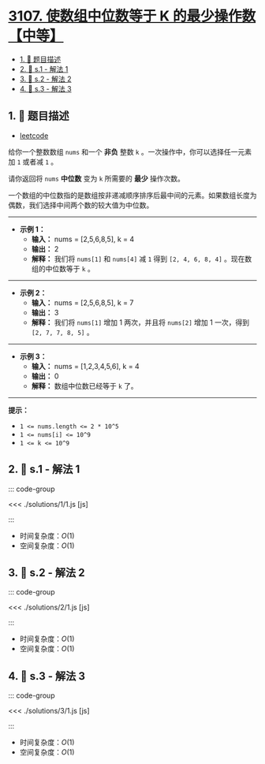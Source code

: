 # [3107. 使数组中位数等于 K 的最少操作数【中等】](https://github.com/tnotesjs/TNotes.leetcode/tree/main/notes/3107.%20%E4%BD%BF%E6%95%B0%E7%BB%84%E4%B8%AD%E4%BD%8D%E6%95%B0%E7%AD%89%E4%BA%8E%20K%20%E7%9A%84%E6%9C%80%E5%B0%91%E6%93%8D%E4%BD%9C%E6%95%B0%E3%80%90%E4%B8%AD%E7%AD%89%E3%80%91)

<!-- region:toc -->

- [1. 📝 题目描述](#1--题目描述)
- [2. 🎯 s.1 - 解法 1](#2--s1---解法-1)
- [3. 🎯 s.2 - 解法 2](#3--s2---解法-2)
- [4. 🎯 s.3 - 解法 3](#4--s3---解法-3)

<!-- endregion:toc -->

## 1. 📝 题目描述

- [leetcode](https://leetcode.cn/problems/minimum-operations-to-make-median-of-array-equal-to-k/)

给你一个整数数组 `nums` 和一个 **非负** 整数 `k` 。一次操作中，你可以选择任一元素 加 `1` 或者减 `1` 。

请你返回将 `nums` **中位数** 变为 `k` 所需要的 **最少** 操作次数。

一个数组的中位数指的是数组按非递减顺序排序后最中间的元素。如果数组长度为偶数，我们选择中间两个数的较大值为中位数。

---

- **示例 1：**
  - **输入：** nums = [2,5,6,8,5], k = 4
  - **输出：** 2
  - **解释：** 我们将 `nums[1]` 和 `nums[4]` 减 `1` 得到 `[2, 4, 6, 8, 4]` 。现在数组的中位数等于 `k` 。

---

- **示例 2：**
  - **输入：** nums = [2,5,6,8,5], k = 7
  - **输出：** 3
  - **解释：** 我们将 `nums[1]` 增加 1 两次，并且将 `nums[2]` 增加 1 一次，得到 `[2, 7, 7, 8, 5]` 。

---

- **示例 3：**
  - **输入：** nums = [1,2,3,4,5,6], k = 4
  - **输出：** 0
  - **解释：** 数组中位数已经等于 `k` 了。

---

**提示：**

- `1 <= nums.length <= 2 * 10^5`
- `1 <= nums[i] <= 10^9`
- `1 <= k <= 10^9`

## 2. 🎯 s.1 - 解法 1

::: code-group

<<< ./solutions/1/1.js [js]

:::

- 时间复杂度：$O(1)$
- 空间复杂度：$O(1)$

## 3. 🎯 s.2 - 解法 2

::: code-group

<<< ./solutions/2/1.js [js]

:::

- 时间复杂度：$O(1)$
- 空间复杂度：$O(1)$

## 4. 🎯 s.3 - 解法 3

::: code-group

<<< ./solutions/3/1.js [js]

:::

- 时间复杂度：$O(1)$
- 空间复杂度：$O(1)$
